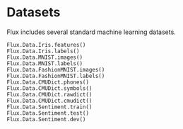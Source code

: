 # Datasets

Flux includes several standard machine learning datasets.

```@docs
Flux.Data.Iris.features()
Flux.Data.Iris.labels()
Flux.Data.MNIST.images()
Flux.Data.MNIST.labels()
Flux.Data.FashionMNIST.images()
Flux.Data.FashionMNIST.labels()
Flux.Data.CMUDict.phones()
Flux.Data.CMUDict.symbols()
Flux.Data.CMUDict.rawdict()
Flux.Data.CMUDict.cmudict()
Flux.Data.Sentiment.train()
Flux.Data.Sentiment.test()
Flux.Data.Sentiment.dev()
```


